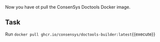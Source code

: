 Now you have ot pull the ConsenSys Doctools Docker image.

## Task

Run `docker pull ghcr.io/consensys/doctools-builder:latest`{{execute}}
